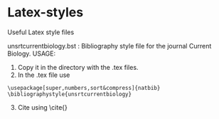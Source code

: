 # Latex-styles
Useful Latex style files

unsrtcurrentbiology.bst : Bibliography style file for the journal Current Biology. 
USAGE: 
1. Copy it in the directory with the .tex files. 
2. In the .tex file use 
```
\usepackage[super,numbers,sort&compress]{natbib}
\bibliographystyle{unsrtcurrentbiology}
```
3. Cite using \cite{}

